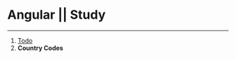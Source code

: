 # Angular || Study 
------------
1. [Todo](https://github.com/oleg9952/angular-study/tree/project_1 "Todo")
2. **Country Codes**